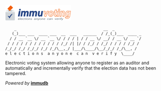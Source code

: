 <img src="./client/immuvoting-logo.svg" height="50">

```console
    _                                       __  _
   (_)___ ___  ____ ___  __  ___   ______  / /_(_)___  ____ _
  / / __ `__ \/ __ `__ \/ / / / | / / __ \/ __/ / __ \/ __ `/
 / / / / / / / / / / / / /_/ /| |/ / /_/ / /_/ / / / / /_/ /
/_/_/ /_/ /_/_/ /_/ /_/\__,_/ |___/\____/\__/_/_/ /_/\__, /
e l e c t i o n s  a n y o n e  c a n  v e r i f y  \____/
```

Electronic voting system allowing anyone to register as an auditor and automatically and incrementally verify that the election data has not been tampered.

_Powered by_ **[immudb](https://github.com/codenotary/immudb)**
